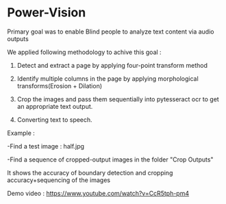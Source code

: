 # Power-Vision


Primary goal was to enable Blind people to analyze text content via audio outputs

We applied following methodology to achive this goal :

1) Detect and extract a page by applying four-point transform method 

2) Identify multiple columns in the page by applying morphological transforms(Erosion + Dilation)

3) Crop the images and pass them sequentially into pytesseract ocr to get an appropriate text output. 

4) Converting text to speech.

Example :

-Find a test image : half.jpg

-Find a sequence of cropped-output images in the folder "Crop Outputs"

It shows the accuracy of boundary detection and cropping accuracy+sequencing of the images

Demo video : https://www.youtube.com/watch?v=CcR5tph-pm4